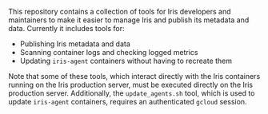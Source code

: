This repository contains a collection of tools for Iris developers and
maintainers to make it easier to manage Iris and publish its metadata
and data.  Currently it includes tools for:

  - Publishing Iris metadata and data
  - Scanning container logs and checking logged metrics
  - Updating `iris-agent` containers without having to recreate them

Note that some of these tools, which interact directly with the
Iris containers running on the Iris production server, must be
executed directly on the Iris production server.  Additionally, the
`update_agents.sh` tool, which is used to update `iris-agent` containers,
requires an authenticated `gcloud` session.
